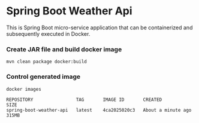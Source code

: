 # Spring Boot Weather Api

This is Spring Boot micro-service application that can be containerized and subsequently executed in Docker.

### Create JAR file and build docker image
```
mvn clean package docker:build
```

### Control generated image
```
docker images
```
```
REPOSITORY                TAG       IMAGE ID       CREATED              SIZE
spring-boot-weather-api   latest    4ca2025020c3   About a minute ago   315MB
```

